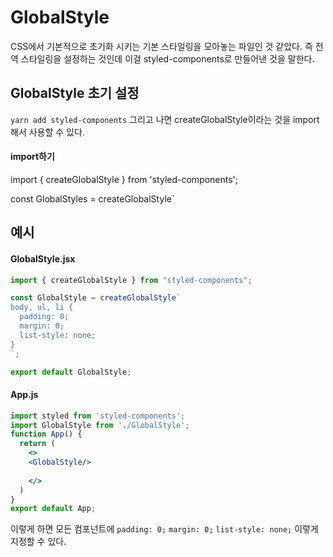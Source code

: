# GlobalStyle

CSS에서 기본적으로 초기화 시키는 기본 스타일링을 모아놓는 파일인 것 같았다. 즉 전역 스타일링을 설정하는 것인데 이걸 styled-components로 만들어낸 것을 말한다.


## GlobalStyle 초기 설정

```yarn add styled-components```
그리고 나면 createGlobalStyle이라는 것을 import해서 사용할 수 있다.

#### import하기
import { createGlobalStyle } from 'styled-components';

const GlobalStyles = createGlobalStyle`

## 예시

#### GlobalStyle.jsx

``` jsx
import { createGlobalStyle } from "styled-components";

const GlobalStyle = createGlobalStyle`
body, ul, li {
  padding: 0;
  margin: 0;
  list-style: none;
} 
`;

export default GlobalStyle;
```

#### App.js
``` jsx
import styled from 'styled-components';
import GlobalStyle from './GlobalStyle';
function App() {
  return (
    <> 
    <GlobalStyle/>
      
    </>
  )
}
export default App;
```

이렇게 하면 모든 컴포넌트에 ```padding: 0;``` ```margin: 0;``` ```list-style: none;``` 이렇게 지정할 수 있다.